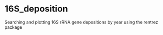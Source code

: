 # 16S_deposition
Searching and plotting 16S rRNA gene depositions by year using the rentrez package
